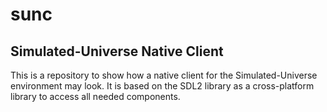 # sunc
## Simulated-Universe Native Client
This is a repository to show how a native client for the Simulated-Universe environment may look.
It is based on the SDL2 library as a cross-platform library to access all needed components.

